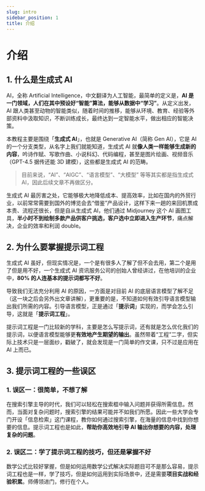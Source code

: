 ```yaml
---
slug: intro
sidebar_position: 1
title: 介绍
---
```


# 介绍

## 1. 什么是生成式 AI

AI，全称 Artificial Intelligence，中文翻译为人工智能，最简单的定义是，**AI 是一门领域，人们在其中预设好“智能”算法，能够从数据中“学习”**。从定义出发，AI 跟人类甚至动物的智能类似，随着时间的推移，能够从环境、教育、经验等外部资料中汲取知识，不断训练成长，最终达到一定智能水平，做出相应的智能决策。

本教程主要是围绕「**生成式 AI**」，也就是 Generative AI（简称 Gen AI），它是 AI 的一个分支类型，从名字上我们就能知道，生成式 AI 就**像人类一样能够生成新的内容**，吟诗作赋、写歌作曲、小说科幻、代码编程，甚至是图片绘画、视频音乐（GPT-4.5 据传还能 3D 建模），这些都是生成式 AI 的范畴。

> 目前来说，“AI”、“AIGC”、“语言模型”、“大模型” 等等其实都是指生成式 AI，因此后续文章不再做区分。

生成式 AI 最厉害之处，它能够极大地降低成本、提高效率，比如在国内的外贸行业，以前常常需要到国外的博览会去“借鉴”产品设计，这样下来一趟的来回机票成本贵、流程还很长，但是自从生成式 AI，他们通过 Midjourney 这个 AI 画图工具，**半小时不到绘制多款产品供客户挑选，客户选中立即进入生产环节**，痛点解决，企业的效率和利润 double。

## 2. 为什么要掌握提示词工程

生成式 AI 虽好，但现实情况是，一个是有很多人了解了但不会去用，第二个是用了但是用不好，一个生成式 AI 资讯服务公司的创始人曾经讲过，在他培训的企业中，**80% 的人连基本的提示词都写不好**。

导致我们无法充分利用 AI 的原因，一方面是对目前 AI 的底层语言模型了解不足（这一块之后会另外出文章讲解），更重要的是，不知道如何有效引导语言模型输出我们所需的内容。引导语言模型，正是通过「**提示词**」实现的，而学会怎么引导，这就是「**提示词工程**」。

提示词工程是一门比较新的学科，主要是怎么写提示词，还有就是怎么优化我们的提示词，以便语言模型能够更**有效地产生期望的输出**。虽然带着“工程”二字，但实际上技术只是一层面纱，戳破了，就会发现是一门简单的作文课，只不过是应用在 AI 上而已。

## 3. 提示词工程的一些误区

### 1. 误区一：很简单，不想了解

在搜索引擎主导的时代，我们可以轻松在搜索框中输入问题并获得所需信息。然而，当面对复杂问题时，搜索引擎的结果可能并不如我们所愿。因此一些大学会专门开设「信息检索」这门课程，教你如何通过搜索引擎，在海量的信息中找到你想要的信息。提示词工程也是如此，**帮助你高效地引导 AI 输出你想要的内容，处理复杂的问题**。

### 2. 误区二：学了提示词工程的技巧，但还是掌握不好

数学公式比较好掌握，但是如何运用数学公式解决实际题目可不是那么容易，提示词工程也是一样，学了技巧，但是如何运用到实际场景中，还是需要**项目实战和经验积累**。师傅领进门，修行在个人。
